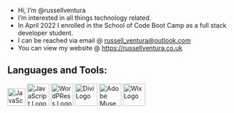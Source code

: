 - Hi, I’m @russellventura
- I’m interested in all things technology related.
- In April 2022 I enrolled in the School of Code Boot Camp as a full stack developer student. 
- I can be reached via email @ russell_ventura@outlook.com 
- You can view my website @ https://russellventura.co.uk 

<!---
russellventura/russellventura is a ✨ special ✨ repository because its `README.md` (this file) appears on your GitHub profile.
You can click the Preview link to take a look at your changes.
--->
<h2>Languages and Tools:</H2>
<div>
<img src="https://www.w3.org/html/logo/downloads/HTML5_Logo_64.png" alt="JavaScript Logo" width="40" height="40">
<img src="https://www.kindpng.com/picc/m/171-1718046_javascript-programming-language-logo-hd-png-download.png" alt="JavaScript Logo" width="50" height="50">
  
<img src="https://russellventura.co.uk/wp-content/uploads/2017/03/wordpress.png" alt="WordPRess Logo" width="50" height="50">
<img src="https://russellventura.co.uk/wp-content/uploads/2019/12/Divi4.png" alt="Divi Logo" width="50" height="50">
  
<img src="https://russellventura.co.uk/wp-content/uploads/2019/12/adobe-muse-logo-png-6.png" alt="Adobe Muse" width="50" height="50">
<img src="https://russellventura.co.uk/wp-content/uploads/2017/03/wix-icon.png" alt="Wix Logo" width="50" height="50">
  
  
</div>
